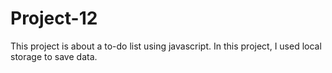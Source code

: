 # Project-12
This project is about a to-do list using javascript. In this project, I used local storage to save data.
